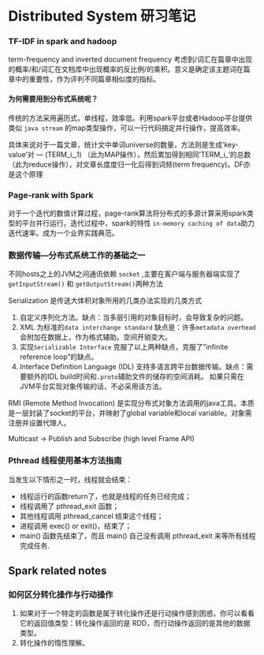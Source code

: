 # Distributed System 研习笔记
### TF-IDF in spark and hadoop
term-frequency and inverted document frequency 
考虑到/词汇在篇章中出现的概率/和/词汇在文档库中出现概率的反比例/的乘积。意义是确定该主题词在篇章中的重要性，作为评判不同篇章相似度的指标。

#### 为何需要用到分布式系统呢？
传统的方法采用遍历式，单线程，效率低。利用spark平台或者Hadoop平台提供类似 `java stream` 的map类型操作，可以一行代码搞定并行操作，提高效率。

具体来说对于一篇文章，统计文中单词universe的数量，方法则是生成’key-value’对 — (TERM\_i\_,1) （此为MAP操作），然后累加得到相同’TERM\_i\_’的总数（此为reduce操作），对文章长度度归一化后得到词频(term frequency)。DF亦是这个原理

### Page-rank with Spark
对于一个迭代的数值计算过程，page-rank算法将分布式的多源计算采用spark类型的平台并行运行。迭代过程中，spark的特性 `in-memory caching of data`助力迭代速率。成为一个业界实践典范。

### 数据传输—分布式系统工作的基础之一
不同hosts之上的JVM之间通讯依赖 `socket` ,主要在客户端与服务器端实现了`getInputStream()` 和 `getOutputStream()`两种方法

Serialization 是传送大体积对象所用的几类办法实现的几类方式
1. 自定义序列化方法。缺点：当多层引用的对象目标时，会导致复杂的问题。
2. XML 为标准的`data interchange standard` 缺点是：许多`metadata overhead`会附加在数据上，作为格式辅助。空间开销变大。
3. 实现`𝚂𝚎𝚛𝚒𝚊𝚕𝚒𝚣𝚊𝚋𝚕𝚎 Interface` 克服了以上两种缺点，克服了”infinite reference loop”的缺点。
4. Interface Definition Language (IDL) 支持多语言跨平台数据传输。缺点：需要额外的IDL build时间和`.proto`辅助文件的储存的空间消耗。 如果只需在JVM平台实现对象传输的话，不必采用该方法。

RMI (Remote Method Invocation) 是实现分布式对象方法调用的java工具。本质是一层封装了socket的平台，并映射了global variable和local variable。对象需注册并设置代理人。

Multicast  -\> Publish and Subscribe (high level Frame API)

### Pthread 线程使用基本方法指南
当发生以下情形之一时，线程就会结束：

* 线程运行的函数return了，也就是线程的任务已经完成；
* 线程调用了 pthread_exit 函数；
* 其他线程调用 pthread_cancel 结束这个线程；
* 进程调用 exec() or exit()，结束了；
* main() 函数先结束了，而且 main() 自己没有调用 pthread_exit 来等所有线程完成任务.
## Spark related notes
### 如何区分转化操作与行动操作
1. 如果对于一个特定的函数是属于转化操作还是行动操作感到困惑，你可以看看它的返回值类型：转化操作返回的是 RDD，而行动操作返回的是其他的数据类型。
2. 转化操作的惰性理解。
